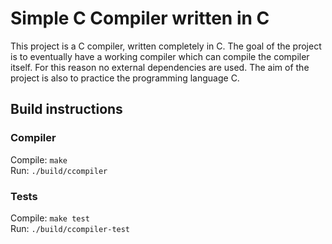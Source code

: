 # Simple C Compiler written in C
This project is a C compiler, written completely in C. The goal of the project is to 
eventually have a working compiler which can compile the compiler itself. 
For this reason no external dependencies are used. The aim of the project is also to practice the programming language C.

## Build instructions
### Compiler
Compile: `make`  
Run: `./build/ccompiler`  
### Tests
Compile: `make test`  
Run: `./build/ccompiler-test`
